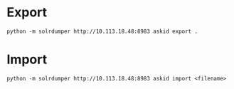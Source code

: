 # Export
```
python -m solrdumper http://10.113.18.48:8983 askid export .
```

# Import
```
python -m solrdumper http://10.113.18.48:8983 askid import <filename>
```